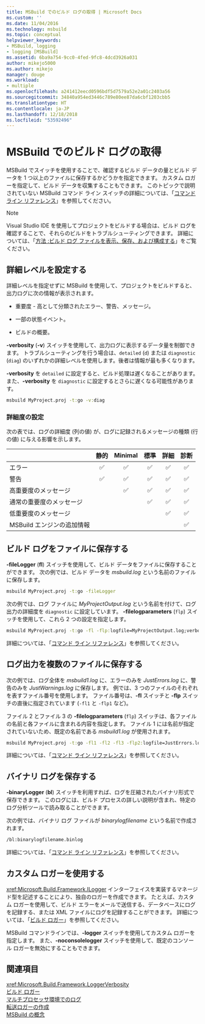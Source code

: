 ```yaml
---
title: MSBuild でのビルド ログの取得 | Microsoft Docs
ms.custom: ''
ms.date: 11/04/2016
ms.technology: msbuild
ms.topic: conceptual
helpviewer_keywords:
- MSBuild, logging
- logging [MSBuild]
ms.assetid: 6ba9a754-9cc0-4fed-9fc8-4dcd3926a031
author: mikejo5000
ms.author: mikejo
manager: douge
ms.workload:
- multiple
ms.openlocfilehash: a241412eecd0596bdf5d7579a52e2a01c2403a56
ms.sourcegitcommit: 34840a954ed3446c789e80ee87da6cbf1203cbb5
ms.translationtype: HT
ms.contentlocale: ja-JP
ms.lasthandoff: 12/18/2018
ms.locfileid: "53592496"
---
```

# <a name="obtain-build-logs-with-msbuild"></a>MSBuild でのビルド ログの取得

MSBuild でスイッチを使用することで、確認するビルド データの量とビルド データを 1 つ以上のファイルに保存するかどうかを指定できます。 カスタム ロガーを指定して、ビルド データを収集することもできます。 このトピックで説明されていない MSBuild コマンド ライン スイッチの詳細については、「[コマンド ライン リファレンス](../msbuild/msbuild-command-line-reference.md)」を参照してください。  
  
> [!NOTE]
> Visual Studio IDE を使用してプロジェクトをビルドする場合は、ビルド ログを確認することで、それらのビルドをトラブルシューティングできます。 詳細については、「[方法 :ビルド ログ ファイルを表示、保存、および構成する](../ide/how-to-view-save-and-configure-build-log-files.md)」をご覧ください。
  
## <a name="set-the-level-of-detail"></a>詳細レベルを設定する  

 詳細レベルを指定せずに MSBuild を使用して、プロジェクトをビルドすると、出力ログに次の情報が表示されます。  
  
- 重要度 - 高として分類されたエラー、警告、メッセージ。  
  
- 一部の状態イベント。  
  
- ビルドの概要。  

**-verbosity** (**-v**) スイッチを使用して、出力ログに表示するデータ量を制御できます。 トラブルシューティングを行う場合は、`detailed` (`d`) または `diagnostic` (`diag`) のいずれかの詳細レベルを使用します。後者は情報が最も多くなります。  

**-verbosity** を `detailed` に設定すると、ビルド処理は遅くなることがあります。また、**-verbosity** を `diagnostic` に設定するとさらに遅くなる可能性があります。  

```cmd
msbuild MyProject.proj -t:go -v:diag  
```  

### <a name="verbosity-settings"></a>詳細度の設定

次の表では、ログの詳細度 (列の値) が、ログに記録されるメッセージの種類 (行の値) に与える影響を示します。

|                                       | 静的 | Minimal | 標準 | 詳細 | 診断 |
|---------------------------------------|:-----:|:-------:|:------:|:--------:|:----------:|
| エラー                                |   ✅   |    ✅    |    ✅   |     ✅    |      ✅     |
| 警告                              |   ✅   |    ✅    |    ✅   |     ✅    |      ✅     |
| 高重要度のメッセージ              |       |    ✅    |    ✅   |     ✅    |      ✅     |
| 通常の重要度のメッセージ           |       |         |    ✅   |     ✅    |      ✅     |
| 低重要度のメッセージ              |       |         |        |     ✅    |      ✅     |
| MSBuild エンジンの追加情報 |       |         |        |          |      ✅     |

## <a name="save-the-build-log-to-a-file"></a>ビルド ログをファイルに保存する  

**-fileLogger** (**fl**) スイッチを使用して、ビルド データをファイルに保存することができます。 次の例では、ビルド データを *msbuild.log* という名前のファイルに保存します。  

```cmd  
msbuild MyProject.proj -t:go -fileLogger  
```  

 次の例では、ログ ファイルに *MyProjectOutput.log* という名前を付けて、ログ出力の詳細度を `diagnostic` に設定しています。 **-filelogparameters** (`flp`) スイッチを使用して、これら 2 つの設定を指定します。  

```cmd  
msbuild MyProject.proj -t:go -fl -flp:logfile=MyProjectOutput.log;verbosity=diagnostic  
```  

 詳細については、「[コマンド ライン リファレンス](../msbuild/msbuild-command-line-reference.md)」を参照してください。  
  
## <a name="save-the-log-output-to-multiple-files"></a>ログ出力を複数のファイルに保存する  

 次の例では、ログ全体を *msbuild1.log* に、エラーのみを *JustErrors.log* に、警告のみを *JustWarnings.log* に保存します。 例では、3 つのファイルのそれぞれを表すファイル番号を使用します。 ファイル番号は、**-fl** スイッチと **-flp** スイッチの直後に指定されています (`-fl1` と `-flp1` など)。  
  
 ファイル 2 とファイル 3 の **-filelogparameters** (`flp`) スイッチは、各ファイルの名前と各ファイルに含まれる内容を指定します。 ファイル 1 には名前が指定されていないため、既定の名前である *msbuild1.log* が使用されます。  

```cmd  
msbuild MyProject.proj -t:go -fl1 -fl2 -fl3 -flp2:logfile=JustErrors.log;errorsonly -flp3:logfile=JustWarnings.log;warningsonly  
```  

 詳細については、「[コマンド ライン リファレンス](../msbuild/msbuild-command-line-reference.md)」を参照してください。  

## <a name="save-a-binary-log"></a>バイナリ ログを保存する

**-binaryLogger** (**bl**) スイッチを利用すれば、ログを圧縮されたバイナリ形式で保存できます。 このログには、ビルド プロセスの詳しい説明が含まれ、特定のログ分析ツールで読み取ることができます。

次の例では、バイナリ ログ ファイルが *binarylogfilename* という名前で作成されます。

```cmd  
/bl:binarylogfilename.binlog
``` 

詳細については、「[コマンド ライン リファレンス](../msbuild/msbuild-command-line-reference.md)」を参照してください。  

## <a name="use-a-custom-logger"></a>カスタム ロガーを使用する  

 <xref:Microsoft.Build.Framework.ILogger> インターフェイスを実装するマネージド型を記述することにより、独自のロガーを作成できます。 たとえば、カスタム ロガーを使用して、ビルド エラーをメールで送信する、データベースにログを記録する、または XML ファイルにログを記録することができます。 詳細については、「[ビルド ロガー](../msbuild/build-loggers.md)」を参照してください。  
  
 MSBuild コマンドラインでは、**-logger** スイッチを使用してカスタム ロガーを指定します。 また、**-noconsolelogger** スイッチを使用して、既定のコンソール ロガーを無効にすることもできます。  
  
## <a name="see-also"></a>関連項目  

 <xref:Microsoft.Build.Framework.LoggerVerbosity>   
 [ビルド ロガー](../msbuild/build-loggers.md)   
 [マルチプロセッサ環境でのログ](../msbuild/logging-in-a-multi-processor-environment.md)   
 [転送ロガーの作成](../msbuild/creating-forwarding-loggers.md)   
 [MSBuild の概念](../msbuild/msbuild-concepts.md)